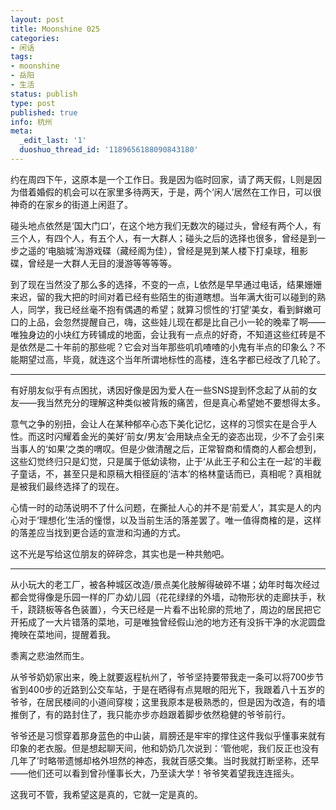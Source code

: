 ```yaml
---
layout: post
title: Moonshine 025
categories:
- 闲话
tags:
- moonshine
- 岳阳
- 生活
status: publish
type: post
published: true
info: 杭州
meta:
  _edit_last: '1'
  duoshuo_thread_id: '1189656188090843180'
---
```


约在周四下午，这原本是一个工作日。我是因为临时回家，请了两天假，L则是因为借着婚假的机会可以在家里多待两天，于是，两个‘闲人’居然在工作日，可以很神奇的在家乡的街道上闲逛了。

碰头地点依然是‘国大门口’，在这个地方我们无数次的碰过头，曾经有两个人，有三个人，有四个人，有五个人，有一大群人；碰头之后的选择也很多，曾经是到一步之遥的‘电脑城’淘游戏碟（藏经阁为佳），曾经是晃到某人楼下打桌球，租影碟，曾经是一大群人无目的漫游等等等等。

到了现在当然没了那么多的选择，不变的一点，L依然是早早通过电话，结果姗姗来迟，留的我大把的时间对着已经有些陌生的街道瞎想。当年满大街可以碰到的熟人，同学，我已经丝毫不抱有偶遇的希望；就算习惯性的‘打望’美女，看到鲜嫩可口的上品，会忽然提醒自己，嗨，这些娃儿现在都是比自己小一轮的晚辈了啊——唯独身边的小块红方砖铺成的地面，会让我有一点点的好奇，不知道这些红砖是不是依然是二十年前的那些呢？它会对当年那些叽叽喳喳的小鬼有半点的印象么？不能期望过高，毕竟，就连这个当年所谓地标性的高楼，连名字都已经改了几轮了。

----

有好朋友似乎有点困扰，诱因好像是因为爱人在一些SNS提到怀念起了从前的女友——我当然充分的理解这种类似被背叛的痛苦，但是真心希望她不要想得太多。

意气之争的别扭，会让人在某种郁卒心态下美化记忆，这样的习惯实在是合乎人性。而这时闪耀着金光的美好‘前女/男友’会用缺点全无的姿态出现，少不了会引来当事人的‘如果’之类的喟叹。但是少做清醒之后，正常智商和情商的人都会想到，这些幻觉终归只是幻觉，只是属于低幼读物，止于‘从此王子和公主在一起’的半截子童话，不，甚至只是和原稿大相径庭的‘洁本’的格林童话而已，真相呢？真相就是被我们最终选择了的现在。

心情一时的动荡说明不了什么问题，在撕扯人心的并不是‘前爱人’，其实是人的内心对于‘理想化’生活的憧憬，以及当前生活的落差罢了。唯一值得商榷的是，这样的落差应当找到更合适的宣泄和沟通的方式。

这不光是写给这位朋友的碎碎念，其实也是一种共勉吧。

----

从小玩大的老工厂，被各种城区改造/景点美化肢解得破碎不堪；幼年时每次经过都会觉得像是乐园一样的厂办幼儿园（花花绿绿的外墙，动物形状的走廊扶手，秋千，跷跷板等各色装置），今天已经是一片看不出轮廓的荒地了，周边的居民把它开拓成了一大片错落的菜地，可是唯独曾经假山池的地方还有没拆干净的水泥圆盘掩映在菜地间，提醒着我。

黍离之悲油然而生。

从爷爷奶奶家出来，晚上就要返程杭州了，爷爷坚持要带我走一条可以将700步节省到400步的近路到公交车站，于是在晒得有点晃眼的阳光下，我跟着八十五岁的爷爷，在居民楼间的小道间穿梭；这里我原本是极熟悉的，但是因为改造，有的墙推倒了，有的路封住了，我只能亦步亦趋跟着脚步依然稳健的爷爷前行。

爷爷还是习惯穿着那身蓝色的中山装，肩膀还是牢牢的撑住这件我似乎懂事来就有印象的老衣服。但是想起聊天间，他和奶奶几次说到：‘管他呢，我们反正也没有几年了’时略带遗憾却格外坦然的神态，我就百感交集。当时我就打断坚称，还早——他们还可以看到曾孙懂事长大，乃至读大学！爷爷笑着望我连连摇头。

这我可不管，我希望这是真的，它就一定是真的。

